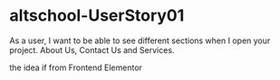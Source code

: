 # altschool-UserStory01
 As a user, I want to be able to see different sections when I open your project. About Us, Contact Us and Services.

 the idea if from Frontend Elementor

